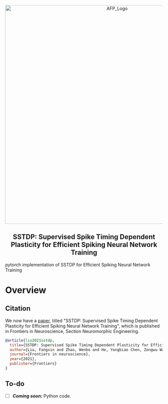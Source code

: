 <div style="text-align:center">
<img src="sth\AFP.png" alt="AFP_Logo" width="700"/>
<h2>SSTDP: Supervised Spike Timing Dependent Plasticity for Efficient Spiking Neural Network Training</h2>
</div>
pytorch implementation of SSTDP for Efficient Spiking Neural Network Training

# Overview

## Citation

We now have a [paper](#), titled "SSTDP: Supervised Spike Timing Dependent Plasticity for Efficient Spiking Neural Network Training", which is published in Frontiers in Neuroscience, Section Neuromorphic Engineering.
```bibtex
@article{liu2021sstdp,
  title={SSTDP: Supervised Spike Timing Dependent Plasticity for Efficient Spiking Neural Network Training},
  author={Liu, Fangxin and Zhao, Wenbo and He, Yongbiao Chen, Zongwu Wang, Tao Yang and Li JIANG},
  journal={Frontiers in neuroscience},
  year={2021},
  publisher={Frontiers}
}
```

## To-do

- [ ] ***Coming soon:*** Python code.
